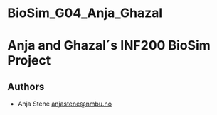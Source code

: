 # BioSim_G04_Anja_Ghazal
# Anja and Ghazal´s INF200 BioSim Project

## Authors

- Anja Stene <anjastene@nmbu.no>
